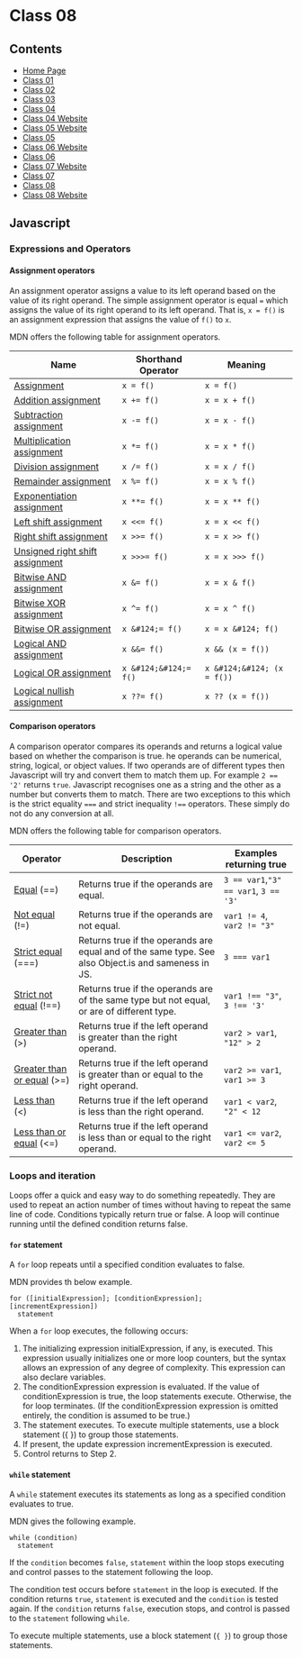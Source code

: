 # Class 08

## Contents

- [Home Page](https://r-saunders.github.io/reading-notes)
- [Class 01](https://r-saunders.github.io/reading-notes/102/class-01)
- [Class 02](https://r-saunders.github.io/reading-notes/102/class-02)
- [Class 03](https://r-saunders.github.io/reading-notes/102/class-03)
- [Class 04](https://r-saunders.github.io/reading-notes/102/class-04)
- [Class 04 Website](https://r-saunders.github.io/reading-notes/102/class-04-website)
- [Class 05 Website](https://r-saunders.github.io/reading-notes/102/class-05-website)
- [Class 05](https://r-saunders.github.io/reading-notes/102/class-05)
- [Class 06 Website](https://r-saunders.github.io/reading-notes/102/class-06-website)
- [Class 06](https://r-saunders.github.io/reading-notes/102/class-06)
- [Class 07 Website](https://r-saunders.github.io/reading-notes/102/class-07-website)
- [Class 07](https://r-saunders.github.io/reading-notes/102/class-07)
- [Class 08](https://r-saunders.github.io/reading-notes/102/class-08)
- [Class 08 Website](https://r-saunders.github.io/reading-notes/102/class-08-website)

## Javascript

### Expressions and Operators

#### Assignment operators

An assignment operator assigns a value to its left operand based on the value of its right operand. The simple assignment operator is equal `=` which assigns the value of its right operand to its left operand. That is, `x = f()` is an assignment expression that assigns the value of `f()` to `x`.

MDN offers the following table for assignment operators.

|Name|Shorthand Operator|Meaning|
|-|--|-|
|[Assignment](https://developer.mozilla.org/en-US/docs/Web/JavaScript/Reference/Operators/Assignment)|`x = f()`|`x = f()`|
|[Addition assignment](https://developer.mozilla.org/en-US/docs/Web/JavaScript/Reference/Operators/Addition_assignment)|`x += f()`|`x = x + f()`|
|[Subtraction assignment](https://developer.mozilla.org/en-US/docs/Web/JavaScript/Reference/Operators/Subtraction_assignment)|`x -= f()`|`x = x - f()`|
|[Multiplication assignment](https://developer.mozilla.org/en-US/docs/Web/JavaScript/Reference/Operators/Multiplication_assignment)|`x *= f()`|`x = x * f()`|
|[Division assignment](https://developer.mozilla.org/en-US/docs/Web/JavaScript/Reference/Operators/Division_assignment)|`x /= f()`|`x = x / f()`|
|[Remainder assignment](https://developer.mozilla.org/en-US/docs/Web/JavaScript/Reference/Operators/Remainder_assignment)|`x %= f()`|`x = x % f()`|
|[Exponentiation assignment](https://developer.mozilla.org/en-US/docs/Web/JavaScript/Reference/Operators/Exponentiation_assignment)|`x **= f()`|`x = x ** f()`|
|[Left shift assignment](https://developer.mozilla.org/en-US/docs/Web/JavaScript/Reference/Operators/Left_shift_assignment)|`x <<= f()`|`x = x << f()`|
|[Right shift assignment](https://developer.mozilla.org/en-US/docs/Web/JavaScript/Reference/Operators/Right_shift_assignment)|`x >>= f()`|`x = x >> f()`|
|[Unsigned right shift assignment](https://developer.mozilla.org/en-US/docs/Web/JavaScript/Reference/Operators/Unsigned_right_shift_assignment)|`x >>>= f()`|`x = x >>> f()`|
|[Bitwise AND assignment](https://developer.mozilla.org/en-US/docs/Web/JavaScript/Reference/Operators/Bitwise_AND_assignment)|`x &= f()`|`x = x & f()`|
|[Bitwise XOR assignment](https://developer.mozilla.org/en-US/docs/Web/JavaScript/Reference/Operators/Bitwise_XOR_assignment)|`x ^= f()`|`x = x ^ f()`|
|[Bitwise OR assignment](https://developer.mozilla.org/en-US/docs/Web/JavaScript/Reference/Operators/Bitwise_OR_assignment)|`x &#124;= f()`|`x = x &#124; f()`|
|[Logical AND assignment](https://developer.mozilla.org/en-US/docs/Web/JavaScript/Reference/Operators/Logical_AND_assignment)|`x &&= f()`|`x && (x = f())`|
|[Logical OR assignment](https://developer.mozilla.org/en-US/docs/Web/JavaScript/Reference/Operators/Logical_OR_assignment)|`x &#124;&#124;= f()`|`x &#124;&#124; (x = f())`|
|[Logical nullish assignment](https://developer.mozilla.org/en-US/docs/Web/JavaScript/Reference/Operators/Logical_nullish_assignment)|`x ??= f()`|`x ?? (x = f())`|

#### Comparison operators

A comparison operator compares its operands and returns a logical value based on whether the comparison is true. he operands can be numerical, string, logical, or object values. If two operands are of different types then Javascript will try and convert them to match them up. For example `2 == '2'` returns `true`. Javascript recognises one as a string and the other as a number but converts them to match. There are two exceptions to this which is the strict equality `===` and strict inequality `!==` operators. These simply do not do any conversion at all.

MDN offers the following table for comparison operators.

|Operator|Description|Examples returning true|
|--------|-----------|-----------------------|
|[Equal](https://developer.mozilla.org/en-US/docs/Web/JavaScript/Reference/Operators/Equality) (==)|Returns true if the operands are equal.|`3 == var1`,`"3" == var1`, `3 == '3'`|
|[Not equal](https://developer.mozilla.org/en-US/docs/Web/JavaScript/Reference/Operators/Inequality) (!=)|Returns true if the operands are not equal.|`var1 != 4`, `var2 != "3"`|
|[Strict equal](https://developer.mozilla.org/en-US/docs/Web/JavaScript/Reference/Operators/Strict_equality) (===)|Returns true if the operands are equal and of the same type. See also Object.is and sameness in JS.|`3 === var1`|
|[Strict not equal](https://developer.mozilla.org/en-US/docs/Web/JavaScript/Reference/Operators/Strict_inequality) (!==)|Returns true if the operands are of the same type but not equal, or are of different type.|`var1 !== "3"`, `3 !== '3'`|
|[Greater than](https://developer.mozilla.org/en-US/docs/Web/JavaScript/Reference/Operators/Greater_than) (>)|Returns true if the left operand is greater than the right operand.|`var2 > var1`, `"12" > 2`|
|[Greater than or equal](https://developer.mozilla.org/en-US/docs/Web/JavaScript/Reference/Operators/Greater_than_or_equal) (>=)|Returns true if the left operand is greater than or equal to the right operand.|`var2 >= var1`, `var1 >= 3`|
|[Less than](https://developer.mozilla.org/en-US/docs/Web/JavaScript/Reference/Operators/Less_than) (<)|Returns true if the left operand is less than the right operand.|`var1 < var2`, `"2" < 12`|
|[Less than or equal](https://developer.mozilla.org/en-US/docs/Web/JavaScript/Reference/Operators/Less_than_or_equal) (<=)|Returns true if the left operand is less than or equal to the right operand.|`var1 <= var2`, `var2 <= 5`|

### Loops and iteration

Loops offer a quick and easy way to do something repeatedly. They are used to repeat an action number of times without having to repeat the same line of code. Conditions typically return true or false. A loop will continue running until the defined condition returns false.

#### `for` statement

A `for` loop repeats until a specified condition evaluates to false.

MDN provides th below example.

```
for ([initialExpression]; [conditionExpression]; [incrementExpression])
  statement
```

When a `for` loop executes, the following occurs:

1. The initializing expression initialExpression, if any, is executed. This expression usually initializes one or more loop counters, but the syntax allows an expression of any degree of complexity. This expression can also declare variables.
2. The conditionExpression expression is evaluated. If the value of conditionExpression is true, the loop statements execute. Otherwise, the for loop terminates. (If the conditionExpression expression is omitted entirely, the condition is assumed to be true.)
3. The statement executes. To execute multiple statements, use a block statement ({ }) to group those statements.
4. If present, the update expression incrementExpression is executed.
5. Control returns to Step 2.

#### `while` statement

A `while` statement executes its statements as long as a specified condition evaluates to true.

MDN gives the following example.

```
while (condition)
  statement
```

If the `condition` becomes `false`, `statement` within the loop stops executing and control passes to the statement following the loop.

The condition test occurs before `statement` in the loop is executed. If the condition returns `true`, `statement` is executed and the `condition` is tested again. If the `condition` returns `false`, execution stops, and control is passed to the `statement` following `while`.

To execute multiple statements, use a block statement (`{ }`) to group those statements.

